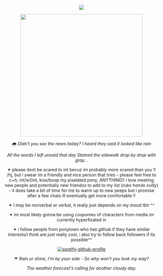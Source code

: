 <div align="center">

![](https://komarev.com/ghpvc/?username=weather-girl&label=drops+of+rain&color=7eafce)
  
<img width="400" src="https://github.com/user-attachments/assets/4adefcad-05f0-43c9-bd8c-06e3deb7a89e">

🌧
_Didn't you see the news today?
I heard they said it looked like rain_ 

_All the words I left unsaid that day
Stained the sidewalk drop by drop with gray..._

✦ please dont be scared to int becuz im probably more scared than you !! /hj, but i swear im a friendly and nice person that tries - please feel free to c+h, int/w2int, kiss/boop my pixelated pony, ANYTHING!! i love meeting new people and potentially new friendos to add to my list (*rubs hands evilly*) - it does take a bit of time for me to warm up to new peeps but i promise after a few chats ill eventually get more comfortable !!

✦ I may be nonverbal or verbal, it really just depends on my mood tbh ^^

✦ Im most likely gonna be using cosponies of characters from media im currently hyperfixated in

✦ i follow people from ponytown who has github if they have similar interests/i think are just really cool, i also try to follow back followers if its possible^^

[![spotify-github-profile](https://spotify-github-profile.kittinanx.com/api/view?uid=0peo08kixd2cq5azcvpkxhvb5&cover_image=true&theme=natemoo-re&show_offline=false&background_color=121212&interchange=false&bar_color=7eafce&bar_color_cover=false)](https://github.com/kittinan/spotify-github-profile)

☂ _Rain or shine, I'm by your side -
So why won't you look my way?_

_The weather forecast's calling for another cloudy day._
</div>
